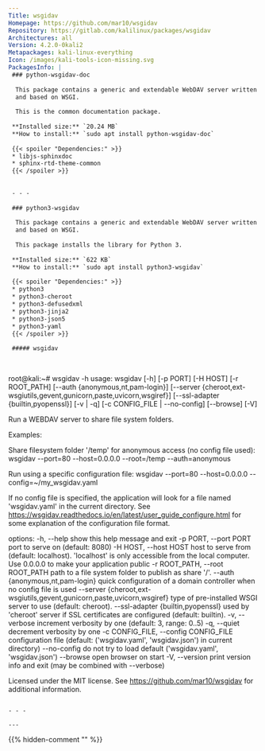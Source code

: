 ```yaml
---
Title: wsgidav
Homepage: https://github.com/mar10/wsgidav
Repository: https://gitlab.com/kalilinux/packages/wsgidav
Architectures: all
Version: 4.2.0-0kali2
Metapackages: kali-linux-everything 
Icon: /images/kali-tools-icon-missing.svg
PackagesInfo: |
 ### python-wsgidav-doc
 
  This package contains a generic and extendable WebDAV server written in Python
  and based on WSGI.
   
  This is the common documentation package.
 
 **Installed size:** `20.24 MB`  
 **How to install:** `sudo apt install python-wsgidav-doc`  
 
 {{< spoiler "Dependencies:" >}}
 * libjs-sphinxdoc 
 * sphinx-rtd-theme-common 
 {{< /spoiler >}}
 
 
 - - -
 
 ### python3-wsgidav
 
  This package contains a generic and extendable WebDAV server written in Python
  and based on WSGI.
   
  This package installs the library for Python 3.
 
 **Installed size:** `622 KB`  
 **How to install:** `sudo apt install python3-wsgidav`  
 
 {{< spoiler "Dependencies:" >}}
 * python3
 * python3-cheroot
 * python3-defusedxml
 * python3-jinja2
 * python3-json5
 * python3-yaml
 {{< /spoiler >}}
 
 ##### wsgidav
 
 
 ```
 root@kali:~# wsgidav -h
 usage: wsgidav [-h] [-p PORT] [-H HOST] [-r ROOT_PATH]
                [--auth {anonymous,nt,pam-login}]
                [--server {cheroot,ext-wsgiutils,gevent,gunicorn,paste,uvicorn,wsgiref}]
                [--ssl-adapter {builtin,pyopenssl}] [-v | -q]
                [-c CONFIG_FILE | --no-config] [--browse] [-V]
 
 Run a WEBDAV server to share file system folders.
 
 Examples:
 
   Share filesystem folder '/temp' for anonymous access (no config file used):
     wsgidav --port=80 --host=0.0.0.0 --root=/temp --auth=anonymous
 
   Run using a specific configuration file:
     wsgidav --port=80 --host=0.0.0.0 --config=~/my_wsgidav.yaml
 
   If no config file is specified, the application will look for a file named
   'wsgidav.yaml' in the current directory.
   See
     https://wsgidav.readthedocs.io/en/latest/user_guide_configure.html
   for some explanation of the configuration file format.
   
 
 options:
   -h, --help            show this help message and exit
   -p PORT, --port PORT  port to serve on (default: 8080)
   -H HOST, --host HOST  host to serve from (default: localhost). 'localhost' is only accessible from the local computer. Use 0.0.0.0 to make your application public
   -r ROOT_PATH, --root ROOT_PATH
                         path to a file system folder to publish as share '/'.
   --auth {anonymous,nt,pam-login}
                         quick configuration of a domain controller when no config file is used
   --server {cheroot,ext-wsgiutils,gevent,gunicorn,paste,uvicorn,wsgiref}
                         type of pre-installed WSGI server to use (default: cheroot).
   --ssl-adapter {builtin,pyopenssl}
                         used by 'cheroot' server if SSL certificates are configured (default: builtin).
   -v, --verbose         increment verbosity by one (default: 3, range: 0..5)
   -q, --quiet           decrement verbosity by one
   -c CONFIG_FILE, --config CONFIG_FILE
                         configuration file (default: ('wsgidav.yaml', 'wsgidav.json') in current directory)
   --no-config           do not try to load default ('wsgidav.yaml', 'wsgidav.json')
   --browse              open browser on start
   -V, --version         print version info and exit (may be combined with --verbose)
 
 Licensed under the MIT license.
 See https://github.com/mar10/wsgidav for additional information.
 ```
 
 - - -
 
---
```

{{% hidden-comment "<!--Do not edit anything above this line-->" %}}
